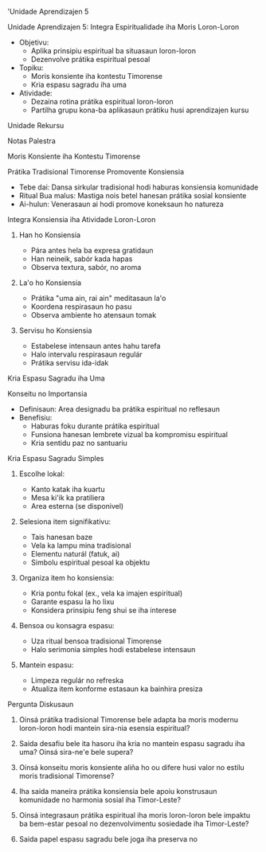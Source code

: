 'Unidade Aprendizajen 5

Unidade Aprendizajen 5: Integra Espiritualidade iha Moris Loron-Loron
- Objetivu:
  * Aplika prinsipiu espiritual ba situasaun loron-loron
  * Dezenvolve prátika espiritual pesoal
- Topiku:
  * Moris konsiente iha kontestu Timorense
  * Kria espasu sagradu iha uma
- Atividade:
  * Dezaina rotina prátika espiritual loron-loron
  * Partilha grupu kona-ba aplikasaun prátiku husi aprendizajen kursu

Unidade Rekursu

Notas Palestra

Moris Konsiente iha Kontestu Timorense

Prátika Tradisional Timorense Promovente Konsiensia
- Tebe dai: Dansa sirkular tradisional hodi haburas konsiensia komunidade
- Ritual Bua malus: Mastiga nois betel hanesan prátika sosial konsiente
- Ai-hulun: Venerasaun ai hodi promove koneksaun ho natureza

Integra Konsiensia iha Atividade Loron-Loron
1. Han ho Konsiensia
   - Pára antes hela ba expresa gratidaun
   - Han neineik, sabór kada hapas
   - Observa textura, sabór, no aroma

2. La'o ho Konsiensia
   - Prátika "uma ain, rai ain" meditasaun la'o
   - Koordena respirasaun ho pasu
   - Observa ambiente ho atensaun tomak

3. Servisu ho Konsiensia
   - Estabelese intensaun antes hahu tarefa
   - Halo intervalu respirasaun regulár
   - Prátika servisu ida-idak

Kria Espasu Sagradu iha Uma

Konseitu no Importansia
- Definisaun: Area designadu ba prátika espiritual no reflesaun
- Benefisiu:
  * Haburas foku durante prátika espiritual
  * Funsiona hanesan lembrete vizual ba kompromisu espiritual
  * Kria sentidu paz no santuariu

Kria Espasu Sagradu Simples
1. Escolhe lokal:
   - Kanto katak iha kuartu
   - Mesa ki'ik ka pratiliera
   - Area esterna (se disponivel)

2. Selesiona item signifikativu:
   - Tais hanesan baze
   - Vela ka lampu mina tradisional
   - Elementu naturál (fatuk, ai)
   - Simbolu espiritual pesoal ka objektu

3. Organiza item ho konsiensia:
   - Kria pontu fokal (ex., vela ka imajen espiritual)
   - Garante espasu la ho lixu
   - Konsidera prinsipiu feng shui se iha interese

4. Bensoa ou konsagra espasu:
   - Uza ritual bensoa tradisional Timorense
   - Halo serimonia simples hodi estabelese intensaun

5. Mantein espasu:
   - Limpeza regulár no refreska
   - Atualiza item konforme estasaun ka bainhira presiza

Pergunta Diskusaun

1. Oinsá prátika tradisional Timorense bele adapta ba moris modernu loron-loron hodi mantein sira-nia esensia espiritual?

2. Saida desafiu bele ita hasoru iha kria no mantein espasu sagradu iha uma? Oinsá sira-ne'e bele supera?

3. Oinsá konseitu moris konsiente aliña ho ou difere husi valor no estilu moris tradisional Timorense?

4. Iha saida maneira prátika konsiensia bele apoiu konstrusaun komunidade no harmonia sosial iha Timor-Leste?

5. Oinsá integrasaun prátika espiritual iha moris loron-loron bele impaktu ba bem-estar pesoal no dezenvolvimentu sosiedade iha Timor-Leste?

6. Saida papel espasu sagradu bele joga iha preserva no